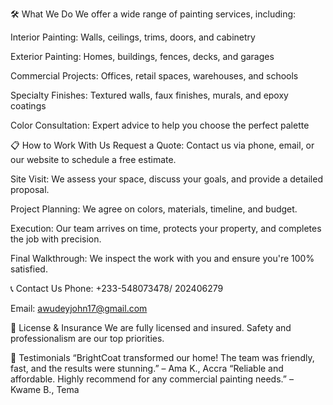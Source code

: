 🛠️ What We Do
We offer a wide range of painting services, including:

Interior Painting: Walls, ceilings, trims, doors, and cabinetry

Exterior Painting: Homes, buildings, fences, decks, and garages

Commercial Projects: Offices, retail spaces, warehouses, and schools

Specialty Finishes: Textured walls, faux finishes, murals, and epoxy coatings

Color Consultation: Expert advice to help you choose the perfect palette

📋 How to Work With Us
Request a Quote: Contact us via phone, email, or our website to schedule a free estimate.

Site Visit: We assess your space, discuss your goals, and provide a detailed proposal.

Project Planning: We agree on colors, materials, timeline, and budget.

Execution: Our team arrives on time, protects your property, and completes the job with precision.

Final Walkthrough: We inspect the work with you and ensure you're 100% satisfied.

📞 Contact Us
Phone: +233-548073478/ 202406279

Email: awudeyjohn17@gmail.com

🧾 License & Insurance
We are fully licensed and insured. Safety and professionalism are our top priorities.

💬 Testimonials
“BrightCoat transformed our home! The team was friendly, fast, and the results were stunning.” – Ama K., Accra “Reliable and affordable. Highly recommend for any commercial painting needs.” – Kwame B., Tema
